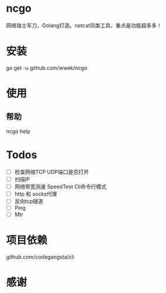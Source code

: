 # ncgo
网络瑞士军刀，Golang打造。netcat同类工具，重点是功能超多多！

# 安装
go get -u github.com/wwek/ncgo

# 使用

## 帮助
ncgo help



# Todos
- [ ] 检查网络TCP UDP端口是否打开
- [ ] 扫描IP
- [ ] 网络带宽测速 SpeedTest Cli命令行模式
- [ ] http 和 socks代理
- [ ] 反向tcp隧道
- [ ] Ping
- [ ] Mtr

# 项目依赖
github.com/codegangsta/cli

# 感谢

